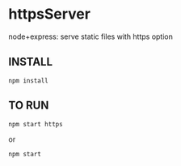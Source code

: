 # httpsServer
node+express: serve static files with https option


## INSTALL

`npm install`


## TO RUN

`npm start https`

or 

`npm start`
